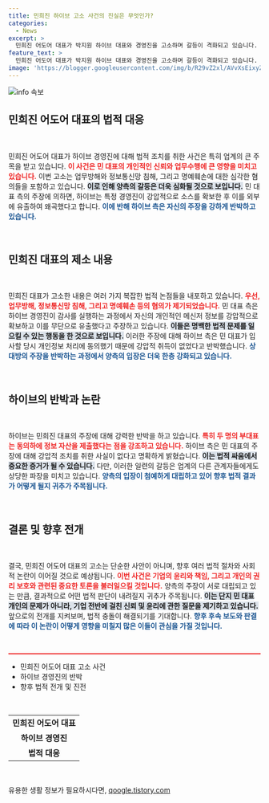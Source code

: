 ```yaml
---
title: 민희진 하이브 고소 사건의 진실은 무엇인가?
categories:
  - News
excerpt: >
  민희진 어도어 대표가 박지원 하이브 대표와 경영진을 고소하며 갈등이 격화되고 있습니다. 정보 유출 및 업무 방해 혐의를 둘러싼 양 측의 격렬한 공방, 그 진실은 무엇일까요? 클릭하여 자세히 알아보세요!
feature_text: >
  민희진 어도어 대표가 박지원 하이브 대표와 경영진을 고소하며 갈등이 격화되고 있습니다. 정보 유출 및 업무 방해 혐의를 둘러싼 양 측의 격렬한 공방, 그 진실은 무엇일까요? 클릭하여 자세히 알아보세요!
image: 'https://blogger.googleusercontent.com/img/b/R29vZ2xl/AVvXsEixyZcFfHzMRdzZMjFBmAUKJYCLCGyLL1o632UiGVXcaFdKo_bkvkuCioo0uUKlGfBVcT3P84aROyZIXSBEx3Aw5nCQ3pTgDom1WDC4m8eifvWiAmWEEVb4x6G_l8C0QH225ldMjyaFvpxGEBGNO37VmDTDMHGhJPq73UglMfDca1-0aw/s1600/blogspot.png'
---
```


<p><img src="https://blogger.googleusercontent.com/img/b/R29vZ2xl/AVvXsEixyZcFfHzMRdzZMjFBmAUKJYCLCGyLL1o632UiGVXcaFdKo_bkvkuCioo0uUKlGfBVcT3P84aROyZIXSBEx3Aw5nCQ3pTgDom1WDC4m8eifvWiAmWEEVb4x6G_l8C0QH225ldMjyaFvpxGEBGNO37VmDTDMHGhJPq73UglMfDca1-0aw/s1600/blogspot.png" alt="info 속보" /></p>

<h2 data-ke-size="size26">민희진 어도어 대표의 법적 대응</h2>

<p data-ke-size="size16">&nbsp;</p>

<p>민희진 어도어 대표가 하이브 경영진에 대해 법적 조치를 취한 사건은 특히 업계의 큰 주목을 받고 있습니다. <b><span style="color: #ee2323;">이 사건은 민 대표의 개인적인 신뢰와 업무수행에 큰 영향을 미치고 있습니다.</span></b> 이번 고소는 업무방해와 정보통신망 침해, 그리고 명예훼손에 대한 심각한 혐의들을 포함하고 있습니다. <b><span style="background-color: #21538527;">이로 인해 양측의 갈등은 더욱 심화될 것으로 보입니다.</span></b> 민 대표 측의 주장에 의하면, 하이브는 특정 경영진이 강압적으로 소스를 확보한 후 이를 외부에 유출하여 왜곡했다고 합니다. <b><span style="color: #1a5490;">이에 반해 하이브 측은 자신의 주장을 강하게 반박하고 있습니다.</span></b></p>

<p data-ke-size="size16">&nbsp;</p>

<h2>민희진 대표의 제소 내용</h2>

<p data-ke-size="size16">&nbsp;</p>

<p>민희진 대표가 고소한 내용은 여러 가지 복잡한 법적 논점들을 내포하고 있습니다. <b><span style="color: #ee2323;">우선, 업무방해, 정보통신망 침해, 그리고 명예훼손 등의 혐의가 제기되었습니다.</span></b> 민 대표 측은 하이브 경영진이 감사를 실행하는 과정에서 자신의 개인적인 메신저 정보를 강압적으로 확보하고 이를 무단으로 유출했다고 주장하고 있습니다. <b><span style="background-color: #21538527;">이들은 명백한 법적 문제를 일으킬 수 있는 행동을 한 것으로 보입니다.</span></b> 이러한 주장에 대해 하이브 측은 민 대표가 입사할 당시 개인정보 처리에 동의했기 때문에 강압적 취득이 없었다고 반박했습니다. <b><span style="color: #1a5490;">상대방의 주장을 반박하는 과정에서 양측의 입장은 더욱 한층 강화되고 있습니다.</span></b></p>

<p data-ke-size="size16">&nbsp;</p>

<h2>하이브의 반박과 논란</h2>

<p data-ke-size="size16">&nbsp;</p>

<p>하이브는 민희진 대표의 주장에 대해 강력한 반박을 하고 있습니다. <b><span style="color: #ee2323;">특히 두 명의 부대표는 동의하에 정보 자산을 제출했다는 점을 강조하고 있습니다.</span></b> 하이브 측은 민 대표의 주장에 대해 강압적 조치를 취한 사실이 없다고 명확하게 밝혔습니다. <b><span style="background-color: #21538527;">이는 법적 싸움에서 중요한 증거가 될 수 있습니다.</span></b> 다만, 이러한 일련의 갈등은 업계의 다른 관계자들에게도 상당한 파장을 미치고 있습니다. <b><span style="color: #1a5490;">양측의 입장이 첨예하게 대립하고 있어 향후 법적 결과가 어떻게 될지 귀추가 주목됩니다.</span></b></p>

<p data-ke-size="size16">&nbsp;</p>

<h2>결론 및 향후 전개</h2>

<p data-ke-size="size16">&nbsp;</p>

<p>결국, 민희진 어도어 대표의 고소는 단순한 사안이 아니며, 향후 여러 법적 절차와 사회적 논란이 이어질 것으로 예상됩니다. <b><span style="color: #ee2323;">이번 사건은 기업의 윤리와 책임, 그리고 개인의 권리 보호와 관련된 중요한 토론을 불러일으킬 것입니다.</span></b> 양측의 주장이 서로 대립되고 있는 만큼, 결과적으로 어떤 법적 판단이 내려질지 귀추가 주목됩니다. <b><span style="background-color: #21538527;">이는 단지 민 대표 개인의 문제가 아니라, 기업 전반에 걸친 신뢰 및 윤리에 관한 질문을 제기하고 있습니다.</span></b> 앞으로의 전개를 지켜보며, 법적 충돌이 해결되기를 기대합니다. <b><span style="color: #1a5490;">향후 후속 보도와 판결에 따라 이 논란이 어떻게 영향을 미칠지 많은 이들이 관심을 가질 것입니다.</span></b></p>

<p data-ke-size="size16">&nbsp;</p>

<hr style="height:2px; background-color:#ee2323; border:none;"/>

<ul>
  <li>민희진 어도어 대표 고소 사건</li>
  <li>하이브 경영진의 반박</li>
  <li>향후 법적 전개 및 진전</li>
</ul>

<p data-ke-size="size16">&nbsp;</p>

<table>
  <tr>
    <td style="text-align: center; height: 17px;"><b>민희진 어도어 대표</b></td>
  </tr>
  <tr>
    <td style="text-align: center; height: 17px;"><b>하이브 경영진</b></td>
  </tr>
  <tr>
    <td style="text-align: center; height: 17px;"><b>법적 대응</b></td>
  </tr>
</table>

<p data-ke-size="size16">&nbsp;</p>
유용한 생활 정보가 필요하시다면, <a href="https://qoogle.tistory.com" rel="dofollow">qoogle.tistory.com</a>


